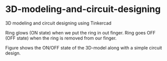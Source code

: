 # 3D-modeling-and-circuit-designing
3D modeling and circuit designing using Tinkercad

Ring glows (ON state) when we put the ring in out finger. Ring goes OFF (OFF state) when the ring is removed from our finger.

Figure shows the ON/OFF state of the 3D-model along with a simple circuit design.
